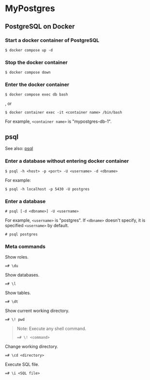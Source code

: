 # MyPostgres

## PostgreSQL on Docker

### Start a docker container of PostgreSQL

```
$ docker compose up -d
```

### Stop the docker container

```
$ docker compose down
```

### Enter the docker container

```
$ docker compose exec db bash
```

, or

```
$ docker container exec -it <container name> /bin/bash
```

For example, `<container name>` is "mypostgres-db-1".

## psql

See also: [psql](https://www.postgresql.jp/docs/9.4/app-psql.html)

### Enter a database without entering docker container

```
$ psql -h <host> -p <port> -U <username> -d <dbname>
```

For example:

```
$ psql -h localhost -p 5430 -U postgres
```

### Enter a database

```
# psql [-d <dbname>] -U <username>
```

For example, `<username>` is "postgres".
If `<dbname>` doesn't specify, it is specified `<username>` by default.

```
# psql postgres
```

### Meta commands

Show roles.

```
=# \du
```

Show databases.

```
=# \l
```

Show tables.

```
=# \dt
```

Show current working directory.

```
=# \! pwd
```

> Note:
> Execute any shell command.
> ```
> =# \! <command>
> ```

Change working directory.

```
=# \cd <directory>
```

Execute SQL file.

```
=# \i <SQL file>
```
